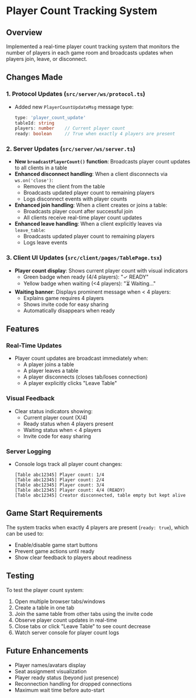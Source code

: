 # Player Count Tracking System

## Overview
Implemented a real-time player count tracking system that monitors the number of players in each game room and broadcasts updates when players join, leave, or disconnect.

## Changes Made

### 1. Protocol Updates (`src/server/ws/protocol.ts`)
- Added new `PlayerCountUpdateMsg` message type:
  ```typescript
  type: 'player_count_update'
  tableId: string
  players: number    // Current player count
  ready: boolean     // True when exactly 4 players are present
  ```

### 2. Server Updates (`src/server/ws/server.ts`)
- **New `broadcastPlayerCount()` function**: Broadcasts player count updates to all clients in a table
- **Enhanced disconnect handling**: When a client disconnects via `ws.on('close')`:
  - Removes the client from the table
  - Broadcasts updated player count to remaining players
  - Logs disconnect events with player counts
- **Enhanced join handling**: When a client creates or joins a table:
  - Broadcasts player count after successful join
  - All clients receive real-time player count updates
- **Enhanced leave handling**: When a client explicitly leaves via `leave_table`:
  - Broadcasts updated player count to remaining players
  - Logs leave events

### 3. Client UI Updates (`src/client/pages/TablePage.tsx`)
- **Player count display**: Shows current player count with visual indicators
  - Green badge when ready (4/4 players): "✓ READY"
  - Yellow badge when waiting (<4 players): "⏳ Waiting..."
- **Waiting banner**: Displays prominent message when < 4 players:
  - Explains game requires 4 players
  - Shows invite code for easy sharing
  - Automatically disappears when ready

## Features

### Real-Time Updates
- Player count updates are broadcast immediately when:
  - A player joins a table
  - A player leaves a table
  - A player disconnects (closes tab/loses connection)
  - A player explicitly clicks "Leave Table"

### Visual Feedback
- Clear status indicators showing:
  - Current player count (X/4)
  - Ready status when 4 players present
  - Waiting status when < 4 players
  - Invite code for easy sharing

### Server Logging
- Console logs track all player count changes:
  ```
  [Table abc12345] Player count: 1/4
  [Table abc12345] Player count: 2/4
  [Table abc12345] Player count: 3/4
  [Table abc12345] Player count: 4/4 (READY)
  [Table abc12345] Creator disconnected, table empty but kept alive
  ```

## Game Start Requirements
The system tracks when exactly 4 players are present (`ready: true`), which can be used to:
- Enable/disable game start buttons
- Prevent game actions until ready
- Show clear feedback to players about readiness

## Testing
To test the player count system:
1. Open multiple browser tabs/windows
2. Create a table in one tab
3. Join the same table from other tabs using the invite code
4. Observe player count updates in real-time
5. Close tabs or click "Leave Table" to see count decrease
6. Watch server console for player count logs

## Future Enhancements
- Player names/avatars display
- Seat assignment visualization
- Player ready status (beyond just presence)
- Reconnection handling for dropped connections
- Maximum wait time before auto-start

